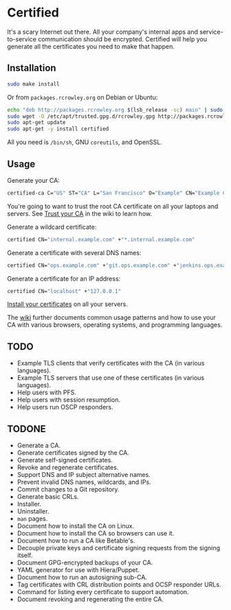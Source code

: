 Certified
=========

It's a scary Internet out there.  All your company's internal apps and service-to-service communication should be encrypted.  Certified will help you generate all the certificates you need to make that happen.

Installation
------------

```sh
sudo make install
```

Or from `packages.rcrowley.org` on Debian or Ubuntu:

```sh
echo "deb http://packages.rcrowley.org $(lsb_release -sc) main" | sudo tee /etc/apt/sources.list.d/rcrowley.list
sudo wget -O /etc/apt/trusted.gpg.d/rcrowley.gpg http://packages.rcrowley.org/keyring.gpg
sudo apt-get update
sudo apt-get -y install certified
```

All you need is `/bin/sh`, GNU `coreutils`, and OpenSSL.

Usage
-----

Generate your CA:

```sh
certified-ca C="US" ST="CA" L="San Francisco" O="Example" CN="Example CA"
```

You're going to want to trust the root CA certificate on all your laptops and servers.  See [Trust your CA](https://github.com/rcrowley/certified/wiki/Trust-your-CA) in the wiki to learn how.

Generate a wildcard certificate:

```sh
certified CN="internal.example.com" +"*.internal.example.com"
```

Generate a certificate with several DNS names:

```sh
certified CN="ops.example.com" +"git.ops.example.com" +"jenkins.ops.example.com"
```

Generate a certificate for an IP address:

```sh
certified CN="localhost" +"127.0.0.1"
```

[Install your certificates](https://github.com/rcrowley/certified/wiki/Install-your-certificates) on all your servers.

The [wiki](https://github.com/rcrowley/certified/wiki) further documents common usage patterns and how to use your CA with various browsers, operating systems, and programming languages.

TODO
----

* Example TLS clients that verify certificates with the CA (in various languages).
* Example TLS servers that use one of these certificates (in various languages).
* Help users with PFS.
* Help users with session resumption.
* Help users run OSCP responders.

TODONE
------

* Generate a CA.
* Generate certificates signed by the CA.
* Generate self-signed certificates.
* Revoke and regenerate certificates.
* Support DNS and IP subject alternative names.
* Prevent invalid DNS names, wildcards, and IPs.
* Commit changes to a Git repository.
* Generate basic CRLs.
* Installer.
* Uninstaller.
* `man` pages.
* Document how to install the CA on Linux.
* Document how to install the CA so browsers can use it.
* Document how to run a CA like Betable's.
* Decouple private keys and certificate signing requests from the signing itself.
* Document GPG-encrypted backups of your CA.
* YAML generator for use with Hiera/Puppet.
* Document how to run an autosigning sub-CA.
* Tag certificates with CRL distribution points and OCSP responder URLs.
* Command for listing every certificate to support automation.
* Document revoking and regenerating the entire CA.
